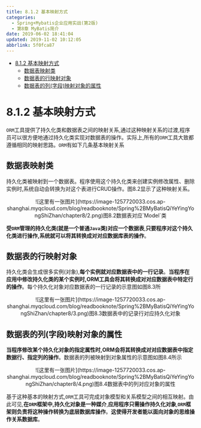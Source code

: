 ```yaml
---
title: 8.1.2 基本映射方式
categories: 
  - Spring+Mybatis企业应用实战(第2版)
  - 第8章 MyBatis简介
date: 2019-06-02 18:41:04
updated: 2019-11-02 10:12:05
abbrlink: 5f0fca87
---
```

<div id='my_toc'>

- [8.1.2 基本映射方式](/JavaReadingNotes/5f0fca87/#8-1-2-基本映射方式)
    - [数据表映射类](/JavaReadingNotes/5f0fca87/#数据表映射类)
    - [数据表的行映射对象](/JavaReadingNotes/5f0fca87/#数据表的行映射对象)
    - [数据表的列(字段)映射对象的属性](/JavaReadingNotes/5f0fca87/#数据表的列-字段-映射对象的属性)

</div>
<!--more-->
<script>if (navigator.platform.toLowerCase() == 'win32'){document.getElementById('my_toc').style.display = 'none';}</script>

<!--end-->
# 8.1.2 基本映射方式 #
`ORM`工具提供了持久化类和数据表之间的映射关系,通过这种映射关系的过渡,程序员可以很方便地通过持久化类实现对数据表的操作。实际上,所有的`ORM`工具大致都遵循相同的映射思路。`ORM`有如下几条基本映射关系
## 数据表映射类 ##
持久化类被映射到一个数据表。程序使用这个持久化类来创建实例修改属性、删除实例时,系统自动会转换为对这个表进行CRUD操作。图8.2显示了这种映射关系。
<center>![这里有一张图片](https://image-1257720033.cos.ap-shanghai.myqcloud.com/blog/readbooknote/Spring%2BMyBatisQiYeYingYongShiZhan/chapter8/2.png)<span>图8.2数据表对应`Model`类</span></center>

**受`ORM`管理的持久化类(就是一个普通`Java`类)对应一个数据表**,**只要程序对这个持久化类进行操作,系统就可以将其转换成对对应数据库表的操作**。
## 数据表的行映射对象 ##
持久化类会生成很多实例(对象),**每个实例就对应数据表中的一行记录**。**当程序在应用中修改持久化类的某个实例时,ORM工具会将其转换成对对应数据表中特定行的操作**。每个持久化对象对应数据表的一行记录的示意图如图8.3所
<center>![这里有一张图片](https://image-1257720033.cos.ap-shanghai.myqcloud.com/blog/readbooknote/Spring%2BMyBatisQiYeYingYongShiZhan/chapter8/3.png)<span>图8.3数据表中的记录行对应持久化对象</span></center>

## 数据表的列(字段)映射对象的属性 ##
**当程序修改某个持久化对象的指定属性时,ORM会将其转换成对对应数据表中指定数据行、指定列的操作**。数据表的列被映射到对象属性的示意图如图8.4所示
<center>![这里有一张图片](https://image-1257720033.cos.ap-shanghai.myqcloud.com/blog/readbooknote/Spring%2BMyBatisQiYeYingYongShiZhan/chapter8/4.png)<span>图8.4数据表中的列对应对象的属性</span></center>

基于这种基本的映射方式,`ORM`工具可完成对象模型和关系模型之间的相互映射。由此可见,**在`ORM`框架中,持久化对象是一种媒介**,**应用程序只需操作持久化对象**,**`ORM`框架则负责将这种操作转换为底层数据库操作**。**这使得开发者能以面向对象的思维操作关系数据库**。



